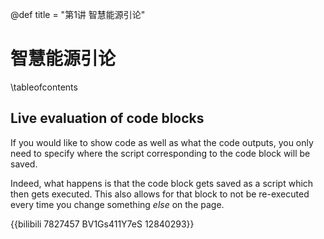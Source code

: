@def title = "第1讲 智慧能源引论"

# 智慧能源引论

\tableofcontents

## Live evaluation of code blocks

If you would like to show code as well as what the code outputs, you only need to specify where the script corresponding to the code block will be saved.

Indeed, what happens is that the code block gets saved as a script which then gets executed.
This also allows for that block to not be re-executed every time you change something _else_ on the page.

{{bilibili 7827457 BV1Gs411Y7eS 12840293}}